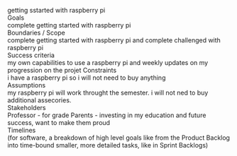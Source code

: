 getting sstarted with raspberry pi </br>
Goals </br> complete getting started with raspberry pi</br>
Boundaries / Scope </br> complete getting started with raspberry pi and complete challenged with raspberry pi</br>
Success criteria </br> my own capabilities to use a raspberry pi and weekly updates on my progression on the projet
Constraints </br>i have a raspberry pi so i will not need to buy anything </br>
Assumptions </br> my raspberry pi will work throught the semester. i will not ned to buy additional assecories. </br>
Stakeholders </br> Professor - for grade
Parents - investing in my education and future success, want to make them proud </br>
Timelines </br> (for software, a breakdown of high level goals like from the Product Backlog into time-bound smaller, more detailed tasks, like in Sprint Backlogs)
